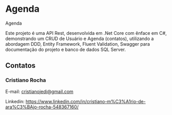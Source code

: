 # Agenda
Agenda

Este projeto é uma API Rest, desenvolvida em .Net Core com ênface em C#, demonstrando um CRUD de Usuário e Agenda (contatos), utilizando a abordagem DDD, Entity Framework, Fluent Validation, Swagger para documentação do projeto e banco de dados SQL Server.
 		 
## Contatos

### Cristiano Rocha

E-mail: cristianojedi@gmail.com

Linkedin: https://www.linkedin.com/in/cristiano-m%C3%A1rio-de-ara%C3%BAjo-rocha-548367160/
